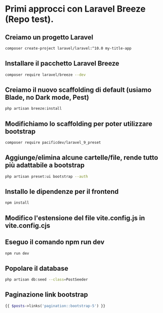 # Primi approcci con Laravel Breeze (Repo test).

## Creiamo un progetto Laravel

```bash
composer create-project laravel/laravel:^10.0 my-title-app
```

## Installare il pacchetto Laravel Breeze

```bash
composer require laravel/breeze --dev
```

## Creiamo il nuovo scaffolding di default (usiamo Blade, no Dark mode, Pest)

```bash
php artisan breeze:install
```

## Modifichiamo lo scaffolding per poter utilizzare bootstrap

```bash
composer require pacificdev/laravel_9_preset
```

## Aggiunge/elimina alcune cartelle/file, rende tutto più adattabile a bootstrap

```bash
php artisan preset:ui bootstrap --auth
```

## Installo le dipendenze per il frontend

```bash
npm install
```

## Modifico l'estensione del file vite.config.js in vite.config.cjs

## Eseguo il comando npm run dev

```bash
npm run dev
```

## Popolare il database

```bash
php artisan db:seed --class=PostSeeder
```

## Paginazione link bootstrap

```php
{{ $posts->links('pagination::bootstrap-5') }}
```
